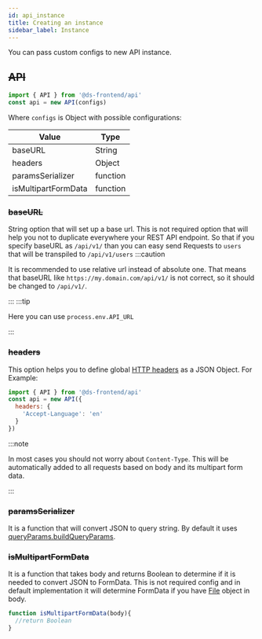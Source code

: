 ```yaml
---
id: api_instance
title: Creating an instance
sidebar_label: Instance
---
```


You can pass custom configs to new API instance.

## ~~API~~

```javascript
import { API } from '@ds-frontend/api'
const api = new API(configs)
```

Where `configs` is Object with possible configurations:

|  Value                    |      Type             |
| ------------------------- | --------------------- |
|   baseURL                 | String                |
|   headers                 | Object                |
|   paramsSerializer        | function              |
|   isMultipartFormData     | function              |


### ~~baseURL~~ 

String option that will set up a base url. 
This is not required option that will help you not to duplicate everywhere your REST API endpoint. So that if you specify 
baseURL as `/api/v1/` than you can easy send Requests to `users` that will be transpiled to `/api/v1/users`
:::caution

It is recommended to use relative url instead of absolute one. That means that baseURL like `https://my.domain.com/api/v1/` is not correct, so it should be changed to `/api/v1/`.

:::
:::tip

Here you can use `process.env.API_URL`

:::

### ~~headers~~

This option helps you to define global [HTTP headers](https://developer.mozilla.org/en-US/docs/Web/HTTP/Headers) as a JSON Object. For Example:

```javascript
import { API } from '@ds-frontend/api'
const api = new API({
  headers: {
    'Accept-Language': 'en' 
  }
})
```

:::note

In most cases you should not worry about `Content-Type`. This will be automatically added to all requests based on body and its multipart form data.

:::

### ~~paramsSerializer~~
It is a function that will convert JSON to query string.
By default it uses [queryParams.buildQueryParams](/frontend-docs/docs/queryParams/queryParams_about).

### ~~isMultipartFormData~~

It is a function that takes body and returns Boolean to determine if it is needed to convert JSON to FormData.
This is not required config and in default implementation it will determine FormData if you have [File](https://developer.mozilla.org/en-US/docs/Web/API/File) object in body.

```javascript
function isMultipartFormData(body){
  //return Boolean
}
```
